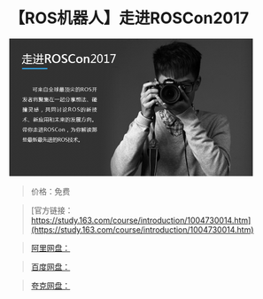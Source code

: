 # 【ROS机器人】走进ROSCon2017

![img](../../../assets/study163/free/491FCAB6CC7036AFDAA4BAE521A82FD2.png)

> 价格：免费

> [官方链接：https://study.163.com/course/introduction/1004730014.htm](https://study.163.com/course/introduction/1004730014.htm)

> [阿里网盘：]()

> [百度网盘：]()

> [夸克网盘：]()
